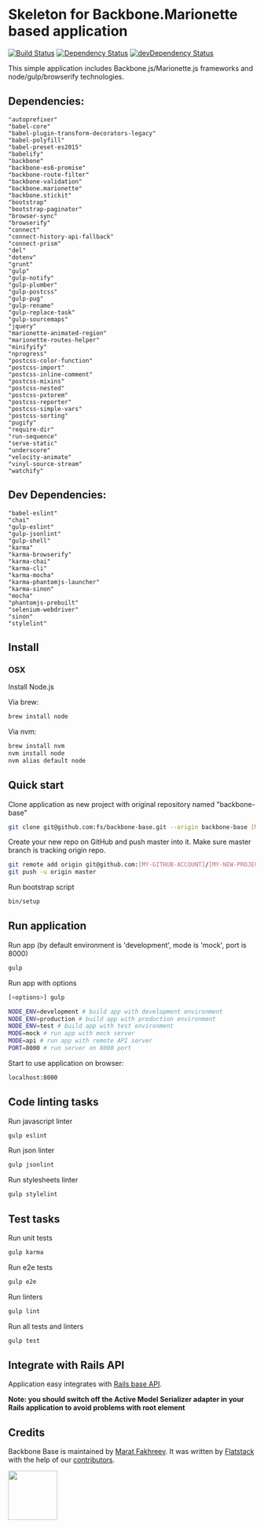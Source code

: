 # Skeleton for Backbone.Marionette based application

[![Build Status](https://travis-ci.org/fs/backbone-base.svg?branch=master)](https://travis-ci.org/fs/backbone-base)
[![Dependency Status](https://david-dm.org/fs/backbone-base.svg?branch=master)](https://david-dm.org/fs/backbone-base)
[![devDependency Status](https://david-dm.org/fs/backbone-base/dev-status.svg?branch=master)](https://david-dm.org/fs/backbone-base#info=devDependencies)

This simple application includes Backbone.js/Marionette.js frameworks and node/gulp/browserify technologies.

## Dependencies:
    "autoprefixer"
    "babel-core"
    "babel-plugin-transform-decorators-legacy"
    "babel-polyfill"
    "babel-preset-es2015"
    "babelify"
    "backbone"
    "backbone-es6-promise"
    "backbone-route-filter"
    "backbone-validation"
    "backbone.marionette"
    "backbone.stickit"
    "bootstrap"
    "bootstrap-paginator"
    "browser-sync"
    "browserify"
    "connect"
    "connect-history-api-fallback"
    "connect-prism"
    "del"
    "dotenv"
    "grunt"
    "gulp"
    "gulp-notify"
    "gulp-plumber"
    "gulp-postcss"
    "gulp-pug"
    "gulp-rename"
    "gulp-replace-task"
    "gulp-sourcemaps"
    "jquery"
    "marionette-animated-region"
    "marionette-routes-helper"
    "minifyify"
    "nprogress"
    "postcss-color-function"
    "postcss-import"
    "postcss-inline-comment"
    "postcss-mixins"
    "postcss-nested"
    "postcss-pxtorem"
    "postcss-reporter"
    "postcss-simple-vars"
    "postcss-sorting"
    "pugify"
    "require-dir"
    "run-sequence"
    "serve-static"
    "underscore"
    "velocity-animate"
    "vinyl-source-stream"
    "watchify"

## Dev Dependencies:
    "babel-eslint"
    "chai"
    "gulp-eslint"
    "gulp-jsonlint"
    "gulp-shell"
    "karma"
    "karma-browserify"
    "karma-chai"
    "karma-cli"
    "karma-mocha"
    "karma-phantomjs-launcher"
    "karma-sinon"
    "mocha"
    "phantomjs-prebuilt"
    "selenium-webdriver"
    "sinon"
    "stylelint"

## Install
### OSX

Install Node.js

Via brew:
```bash
brew install node
```

Via nvm:
```bash
brew install nvm
nvm install node
nvm alias default node
```

## Quick start

Clone application as new project with original repository named "backbone-base"

```bash
git clone git@github.com:fs/backbone-base.git --origin backbone-base [MY-NEW-PROJECT]
```

Create your new repo on GitHub and push master into it.
Make sure master branch is tracking origin repo.

```bash
git remote add origin git@github.com:[MY-GITHUB-ACCOUNT]/[MY-NEW-PROJECT].git
git push -u origin master
```

Run bootstrap script

```bash
bin/setup
```

## Run application

Run app (by default environment is 'development', mode is 'mock', port is 8000)

```bash
gulp
```

Run app with options

```bash
[<options>] gulp
```

```bash
NODE_ENV=development # build app with development environment
NODE_ENV=production # build app with production environment
NODE_ENV=test # build app with test environment
MODE=mock # run app with mock server
MODE=api # run app with remote API server
PORT=8000 # run server on 8000 port
```

Start to use application on browser:

```bash
localhost:8000
```

## Code linting tasks

Run javascript linter
```bash
gulp eslint
```

Run json linter
```bash
gulp jsonlint
```

Run stylesheets linter
```bash
gulp stylelint
```

## Test tasks
Run unit tests

```bash
gulp karma
```

Run e2e tests

```bash
gulp e2e
```

Run linters

```bash
gulp lint
```

Run all tests and linters

```bash
gulp test
```

## Integrate with Rails API

Application easy integrates with [Rails base API](https://github.com/fs/rails-base-api).

**Note: you should switch off the Active Model Serializer adapter in your Rails application to avoid problems with root element**

## Credits

Backbone Base is maintained by [Marat Fakhreev](http://github.com/maratfakhreev).
It was written by [Flatstack](http://www.flatstack.com) with the help of our
[contributors](http://github.com/fs/backbone-base/contributors).

[<img src="http://www.flatstack.com/logo.svg" width="100"/>](http://www.flatstack.com)
